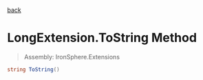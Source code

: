 ﻿

[back](/IronSphere.Extensions/types/LongExtension)

# LongExtension.ToString Method

> Assembly: IronSphere.Extensions

```csharp
string ToString()
```



 